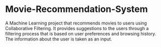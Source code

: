 # Movie-Recommendation-System
A Machine Learning project that recommends movies to users using Collaborative Filtering. It provides suggestions to the users through a filtering process that is based on user preferences and browsing history. The information about the user is taken as an input.
